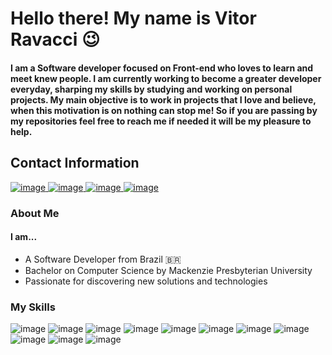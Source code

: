 # Hello there! My name is Vitor Ravacci 😉
#### I am a Software developer focused on Front-end who loves to learn and meet knew people. I am currently working to become a greater developer everyday, sharping my skills by studying and working on personal projects. My main objective is to work in projects that I love and believe, when this motivation is on nothing can stop me! So if you are passing by my repositories feel free to reach me if needed it will be my pleasure to help.


## Contact Information
<a href="mailto:vitorravacci@gmail.com"> ![image](https://img.shields.io/badge/Gmail-D14836?style=for-the-badge&logo=gmail&logoColor=white) </a>
<a href="https://www.linkedin.com/in/vitor-ravacci-78b56b169/"> ![image](https://img.shields.io/badge/LinkedIn-0077B5?style=for-the-badge&logo=linkedin&logoColor=white) </a>
<a href="https://github.com/vitor115"> ![image](https://img.shields.io/badge/GitHub-100000?style=for-the-badge&logo=github&logoColor=white) </a>
<a href="https://www.youtube.com/@explodcast"> ![image](https://img.shields.io/badge/YouTube-FF0000?style=for-the-badge&logo=youtube&logoColor=white) </a>

### About Me
#### I am...
- A Software Developer from Brazil 🇧🇷
- Bachelor on Computer Science by Mackenzie Presbyterian University
- Passionate for discovering new solutions and technologies

### My Skills
![image](https://img.shields.io/badge/HTML5-E34F26?style=for-the-badge&logo=html5&logoColor=white)
![image](https://img.shields.io/badge/CSS3-1572B6?style=for-the-badge&logo=css3&logoColor=white)
![image](https://img.shields.io/badge/JavaScript-323330?style=for-the-badge&logo=javascript&logoColor=F7DF1E)
![image](https://img.shields.io/badge/React-20232A?style=for-the-badge&logo=react&logoColor=61DAFB)
![image](https://img.shields.io/badge/Python-14354C?style=for-the-badge&logo=python&logoColor=white)
![image](https://img.shields.io/badge/Django-092E20?style=for-the-badge&logo=django&logoColor=white)
![image](https://img.shields.io/badge/SQLite-07405E?style=for-the-badge&logo=sqlite&logoColor=white)
![image](https://img.shields.io/badge/GitHub-100000?style=for-the-badge&logo=github&logoColor=white)
![image](https://img.shields.io/badge/Git-E34F26?style=for-the-badge&logo=git&logoColor=white)
![image](https://img.shields.io/badge/Linux-E34F26?style=for-the-badge&logo=linux&logoColor=black)
![image](https://img.shields.io/badge/Windows-017AD7?style=for-the-badge&logo=windows&logoColor=white)
